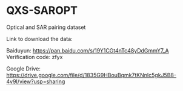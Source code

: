 # QXS-SAROPT
Optical and SAR pairing dataset

Link to download the data:

Baiduyun:
https://pan.baidu.com/s/19Y1CGt4nTc48yDdGmmY7_A      Verification code: zfyx

Google Drive:
https://drive.google.com/file/d/1835G9HBouBqmk7tKNnIc5gkJ5B8-4v9I/view?usp=sharing
